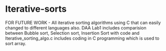 # Iterative-sorts
FOR FUTURE WORK - All iterative sorting algorithms using C that can easily changed to different languages also.
DAA Lab1 includes comparision between Bubble sort, Selection sort, Insertion Sort with code 
and Iterative_sorting_algo.c includes coding in C programming which is used to sort array.
